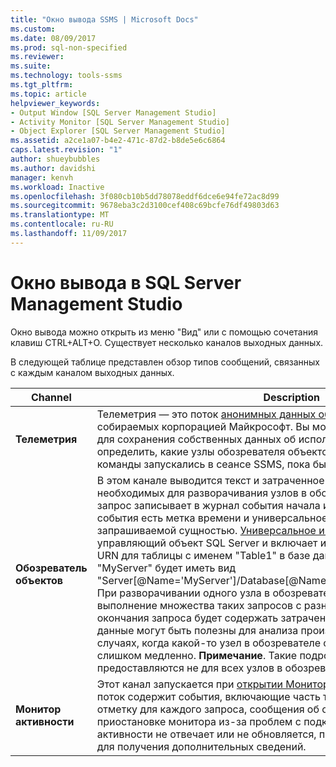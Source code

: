 ```yaml
---
title: "Окно вывода SSMS | Microsoft Docs"
ms.custom: 
ms.date: 08/09/2017
ms.prod: sql-non-specified
ms.reviewer: 
ms.suite: 
ms.technology: tools-ssms
ms.tgt_pltfrm: 
ms.topic: article
helpviewer_keywords:
- Output Window [SQL Server Management Studio]
- Activity Monitor [SQL Server Management Studio]
- Object Explorer [SQL Server Management Studio]
ms.assetid: a2ce1a07-b4e2-471c-87d2-b8de5e6c6864
caps.latest.revision: "1"
author: shueybubbles
ms.author: davidshi
manager: kenvh
ms.workload: Inactive
ms.openlocfilehash: 3f080cb10b5dd78078eddf6dce6e94fe72ac8d99
ms.sourcegitcommit: 9678eba3c2d3100cef408c69bcfe76df49803d63
ms.translationtype: MT
ms.contentlocale: ru-RU
ms.lasthandoff: 11/09/2017
---
```

# <a name="output-window-in-sql-server-management-studio"></a>Окно вывода в SQL Server Management Studio
Окно вывода можно открыть из меню "Вид" или с помощью сочетания клавиш CTRL+ALT+O. Существует несколько каналов выходных данных.

В следующей таблице представлен обзор типов сообщений, связанных с каждым каналом выходных данных.

|Channel|Description|
|-----------|---------------|  
|**Телеметрия**|Телеметрия — это поток [анонимных данных об использовании функций](sql-server-management-studio-ssms.md), собираемых корпорацией Майкрософт. Вы можете использовать эти события для сохранения собственных данных об использовании SSMS. Они помогают определить, какие узлы обозревателя объектов были развернуты и какие команды запускались в сеансе SSMS, пока было открыто окно вывода.|
|**Обозреватель объектов**|В этом канале выводится текст и затраченное время запросов SQL, необходимых для разворачивания узлов в обозревателе объектов. Каждый запрос записывает в журнал события начала и окончания запроса. У каждого события есть метка времени и универсальное имя ресурса, связанное с запрашиваемой сущностью. [Универсальное имя ресурса (URN)](https://technet.microsoft.com/library/microsoft.sqlserver.management.smo.urn(v=sql.90).aspx) ссылается на управляющий объект SQL Server и включает иерархию типа XPath. Например, URN для таблицы с именем "Table1" в базе данных "Db" на сервере "MyServer" будет иметь вид "Server[@Name='MyServer']/Database[@Name='Db']/Table[/@Name='Table1']". При разворачивании одного узла в обозревателе объектов возможно выполнение множества таких запросов с разными параметрами. Событие окончания запроса будет содержать затраченное время и текст TSQL. Эти данные могут быть полезны для анализа производительности сервера в тех случаях, когда какой-то узел в обозревателе объектов разворачивается слишком медленно. **Примечание**. Такие подробные сведения о запросах предоставляются не для всех узлов в обозревателе объектов.|
|**Монитор активности**|Этот канал запускается при [открытии Монитора активности](https://docs.microsoft.com/en-us/sql/relational-databases/performance-monitor/activity-monitor) для сервера. Этот поток содержит события, включающие часть текста запроса и временную отметку для каждого запроса, сообщения об ошибках и уведомления о приостановке монитора из-за проблем с подключением. Если монитор активности не отвечает или не обновляется, проверьте этот выходной канал для получения дополнительных сведений.|





